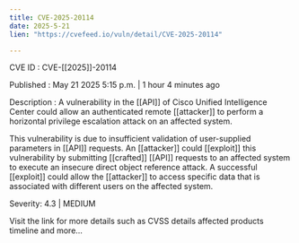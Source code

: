 ```yaml
---
title: CVE-2025-20114
date: 2025-5-21
lien: "https://cvefeed.io/vuln/detail/CVE-2025-20114"

---
```


CVE ID : CVE-[[2025]]-20114

Published :  May 21
2025
5:15 p.m. | 1 hour
4 minutes ago

Description : A vulnerability in the [[API]] of Cisco Unified Intelligence Center could allow an authenticated
remote [[attacker]] to perform a horizontal privilege escalation attack on an affected system.

This vulnerability is due to insufficient validation of user-supplied parameters in [[API]] requests. An [[attacker]] could [[exploit]] this vulnerability by submitting [[crafted]] [[API]] requests to an affected system to execute an insecure direct object reference attack. A successful [[exploit]] could allow the [[attacker]] to access specific data that is associated with different users on the affected system.

Severity: 4.3 | MEDIUM

Visit the link for more details
such as CVSS details
affected products
timeline
and more...
